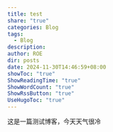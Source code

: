 ```yaml
---
title: test
share: "true"
categories: Blog
tags:
  - Blog
description: 
author: ROE
dir: posts
date: 2024-11-30T14:46:59+08:00
showToc: "true"
ShowReadingTime: "true"
ShowWordCount: "true"
ShowRssButton: "true"
UseHugoToc: "true"
---
```

这是一篇测试博客，今天天气很冷